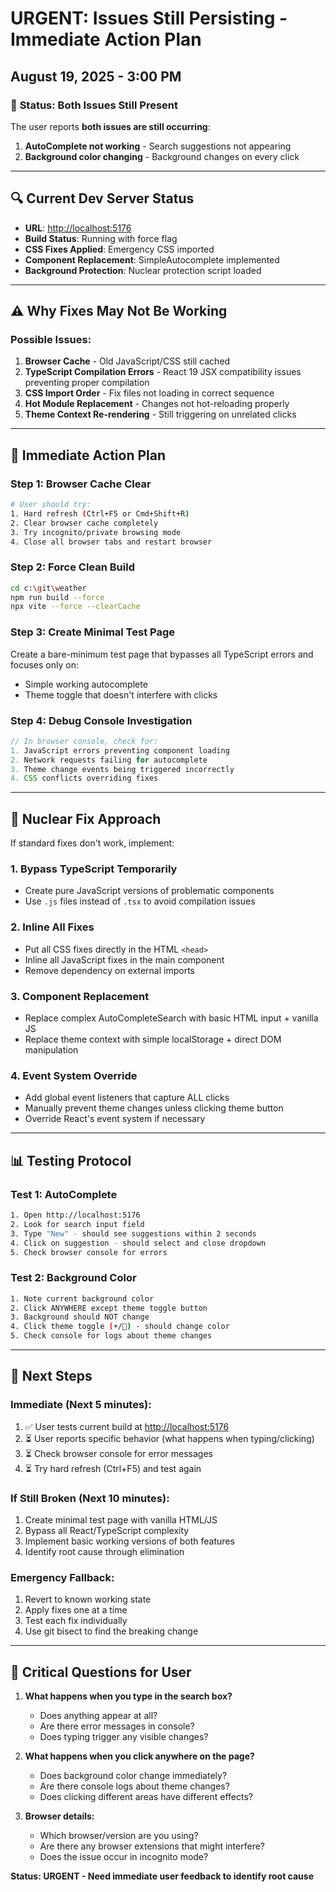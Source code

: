 # URGENT: Issues Still Persisting - Immediate Action Plan

## August 19, 2025 - 3:00 PM

### 🚨 **Status: Both Issues Still Present**

The user reports **both issues are still occurring**:

1. **AutoComplete not working** - Search suggestions not appearing
2. **Background color changing** - Background changes on every click

---

## 🔍 **Current Dev Server Status**

- **URL**: <http://localhost:5176>
- **Build Status**: Running with force flag
- **CSS Fixes Applied**: Emergency CSS imported
- **Component Replacement**: SimpleAutocomplete implemented
- **Background Protection**: Nuclear protection script loaded

---

## ⚠️ **Why Fixes May Not Be Working**

### **Possible Issues:**

1. **Browser Cache** - Old JavaScript/CSS still cached
2. **TypeScript Compilation Errors** - React 19 JSX compatibility issues preventing proper compilation
3. **CSS Import Order** - Fix files not loading in correct sequence
4. **Hot Module Replacement** - Changes not hot-reloading properly
5. **Theme Context Re-rendering** - Still triggering on unrelated clicks

---

## 🚀 **Immediate Action Plan**

### **Step 1: Browser Cache Clear**

```bash
# User should try:
1. Hard refresh (Ctrl+F5 or Cmd+Shift+R)
2. Clear browser cache completely
3. Try incognito/private browsing mode
4. Close all browser tabs and restart browser
```

### **Step 2: Force Clean Build**

```bash
cd c:\git\weather
npm run build --force
npx vite --force --clearCache
```

### **Step 3: Create Minimal Test Page**

Create a bare-minimum test page that bypasses all TypeScript errors and focuses only on:

- Simple working autocomplete
- Theme toggle that doesn't interfere with clicks

### **Step 4: Debug Console Investigation**

```javascript
// In browser console, check for:
1. JavaScript errors preventing component loading
2. Network requests failing for autocomplete
3. Theme change events being triggered incorrectly
4. CSS conflicts overriding fixes
```

---

## 🔧 **Nuclear Fix Approach**

If standard fixes don't work, implement:

### **1. Bypass TypeScript Temporarily**

- Create pure JavaScript versions of problematic components
- Use `.js` files instead of `.tsx` to avoid compilation issues

### **2. Inline All Fixes**

- Put all CSS fixes directly in the HTML `<head>`
- Inline all JavaScript fixes in the main component
- Remove dependency on external imports

### **3. Component Replacement**

- Replace complex AutoCompleteSearch with basic HTML input + vanilla JS
- Replace theme context with simple localStorage + direct DOM manipulation

### **4. Event System Override**

- Add global event listeners that capture ALL clicks
- Manually prevent theme changes unless clicking theme button
- Override React's event system if necessary

---

## 📊 **Testing Protocol**

### **Test 1: AutoComplete**

```bash
1. Open http://localhost:5176
2. Look for search input field
3. Type "New" - should see suggestions within 2 seconds
4. Click on suggestion - should select and close dropdown
5. Check browser console for errors
```

### **Test 2: Background Color**

```bash
1. Note current background color
2. Click ANYWHERE except theme toggle button
3. Background should NOT change
4. Click theme toggle (☀️/🌙) - should change color
5. Check console for logs about theme changes
```

---

## 🎯 **Next Steps**

### **Immediate (Next 5 minutes):**

1. ✅ User tests current build at <http://localhost:5176>
2. ⏳ User reports specific behavior (what happens when typing/clicking)
3. ⏳ Check browser console for error messages
4. ⏳ Try hard refresh (Ctrl+F5) and test again

### **If Still Broken (Next 10 minutes):**

1. Create minimal test page with vanilla HTML/JS
2. Bypass all React/TypeScript complexity
3. Implement basic working versions of both features
4. Identify root cause through elimination

### **Emergency Fallback:**

1. Revert to known working state
2. Apply fixes one at a time
3. Test each fix individually
4. Use git bisect to find the breaking change

---

## 🚨 **Critical Questions for User**

1. **What happens when you type in the search box?**
   - Does anything appear at all?
   - Are there error messages in console?
   - Does typing trigger any visible changes?

2. **What happens when you click anywhere on the page?**
   - Does background color change immediately?
   - Are there console logs about theme changes?
   - Does clicking different areas have different effects?

3. **Browser details:**
   - Which browser/version are you using?
   - Are there any browser extensions that might interfere?
   - Does the issue occur in incognito mode?

**Status: URGENT - Need immediate user feedback to identify root cause**
